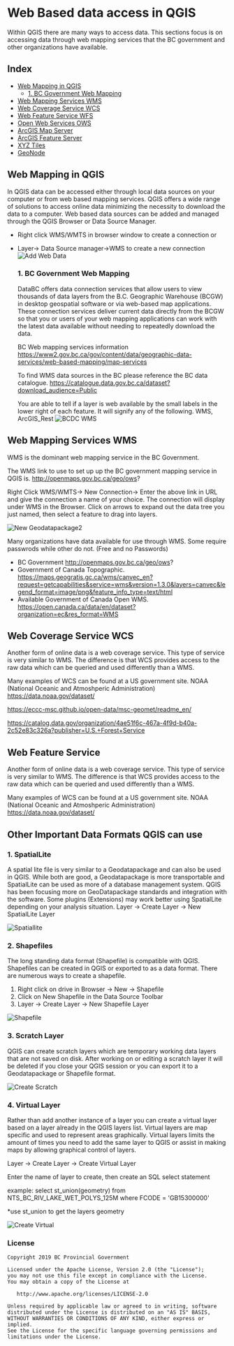 # Web Based data access in QGIS

Within QGIS there are many ways to access data. This sections focus is on accessing data through web mapping services that the BC government and other organizations have available.

## Index
* [Web Mapping in QGIS](#What-is-a-GeodataPackage)
   * [1. BC Government Web Mapping](1.What-is-a-GeodataPackage)
* [Web Mapping Services WMS](#Web-Mapping-Service-WMS)
* [Web Coverage Service WCS](#Web-Coverage=Service-WCS)
* [Web Feature Service WFS](#Web-Feature-Service-WFS)
* [Open Web Services OWS](#Open-Web-Services-OWS)
* [ArcGIS Map Server](#ArcGIS-Map-Server)
* [ArcGIS Feature Server](#ArcGIS-Feature-Server)
* [XYZ Tiles](#XYZ-Tiles)
* [GeoNode](#2.-Shapefiles)



## Web Mapping in QGIS

In QGIS data can be accessed either through local data sources on your computer or from web based mapping services. QGIS offers a wide range of solutions to access online data minimizing the necessity to download the data to a computer. Web based data sources can be added and managed through the QGIS Browser or Data Source Manager.

- Right click WMS/WMTS in browser window to create a connection or
- Layer-> Data Source manager->WMS to create a new connection
![Add Web Data](../images/Adding_web_data.gif)


   ### 1. BC Government Web Mapping
   DataBC offers data connection services that allow users to view thousands of data layers from the B.C. Geographic Warehouse (BCGW) in desktop geospatial software or via web-based map applications.  These connection services deliver current data directly from the BCGW so that you or users of your web mapping applications can work with the latest data available without needing to repeatedly download the data. 

   BC Web mapping services information
   https://www2.gov.bc.ca/gov/content/data/geographic-data-services/web-based-mapping/map-services

   To find WMS data sources in the BC please reference the BC data catalogue. https://catalogue.data.gov.bc.ca/dataset?download_audience=Public

   You are able to tell if a layer is web available by the small labels in the lower right of each feature. It will signify any of the following. WMS, ArcGIS_Rest
     ![BCDC WMS](../images/BC_data_catalogue_WMS.JPG)

## Web Mapping Services WMS
WMS is the dominant web mapping service in the BC Government.

The WMS link to use to set up up the BC government mapping service in QGIS is. http://openmaps.gov.bc.ca/geo/ows?

Right Click WMS/WMTS-> New Connection-> Enter the above link in URL and give the connection a name of your choice. The connection will display under WMS in the Browser. Click on arrows to expand out the data tree you just named, then select a feature to drag into layers.

 ![New Geodatapackage2](../images/Add_WMS_Service.gif)

Many organizations have data available for use through WMS. Some require passwrods while other do not.
(Free and no Passwords)
* BC Government http://openmaps.gov.bc.ca/geo/ows?
* Government of Canada Topographic. https://maps.geogratis.gc.ca/wms/canvec_en?request=getcapabilities&service=wms&version=1.3.0&layers=canvec&legend_format=image/png&feature_info_type=text/html
* Available Government of Canada Open WMS. https://open.canada.ca/data/en/dataset?organization=ec&res_format=WMS


## Web Coverage Service WCS

Another form of online data is a web coverage service. This type of service is very similar to WMS. The difference is that WCS provides access to the raw data which can be queried and used differently than a WMS.

Many examples of WCS can be found at a US government site. NOAA (National Oceanic and Atmoshperic Administration) https://data.noaa.gov/dataset/

https://eccc-msc.github.io/open-data/msc-geomet/readme_en/

https://catalog.data.gov/organization/4ae51f6c-467a-4f9d-b40a-2c52e83c326a?publisher=U.S.+Forest+Service


## Web Feature Service

Another form of online data is a web coverage service. This type of service is very similar to WMS. The difference is that WCS provides access to the raw data which can be queried and used differently than a WMS.

Many examples of WCS can be found at a US government site. NOAA (National Oceanic and Atmoshperic Administration) https://data.noaa.gov/dataset/



## Other Important Data Formats QGIS can use

### 1. SpatialLite

A spatial lite file is very similar to a Geodatapackage and can also be used in QGIS. While both are good, a Geodatapackage is more transportable and SpatialLite can be used as more of a database management system. QGIS has been focusing more on GeoDatapackage standards and integration with the software. Some plugins (Extensions) may work better using SpatialLite depending on your analysis situation. 
Layer -> Create Layer -> New SpatialLite Layer

![Spatiallite](../images/Create_new_spatiallite_layer.gif)

### 2. Shapefiles

The long standing data format (Shapefile) is compatible with QGIS. Shapefiles can be created in QGIS or exported to as a data format. There are numerous ways to create a shapefile.
1. Right click on drive in Browser -> New -> Shapefile
2. Click on New Shapefile in the Data Source Toolbar
3. Layer -> Create Layer -> New Shapefile Layer

![Shapefile](../images/Create_new_Shapefile.gif)

### 3. Scratch Layer

QGIS can create scratch layers which are temporary working data layers that are not saved on disk. After working on or editing a scratch layer it will be deleted if you close your QGIS session or you can export it to a Geodatapackage or Shapefile format.  

![Create Scratch](../images/Create_new_Scratch_layer.gif)

### 4. Virtual Layer

 Rather than add another instance of a layer you can create a virtual layer based on a layer already in the QGIS layers list. Virtual layers are map specific and used to represent areas graphically. Virtual layers limits the amount of times you need to add the same layer to QGIS or assist in making maps by allowing graphical control of layers.

 Layer -> Create Layer -> Create Virtual Layer

 Enter the name of layer to create, then create an SQL select statement

 example:  select st_union(geometry) from NTS_BC_RIV_LAKE_WET_POLYS_125M where FCODE = 'GB15300000'

 *use st_union to get the layers geometry


![Create Virtual](../images/Create_new_Virtual_layer.gif)

### License
    Copyright 2019 BC Provincial Government

    Licensed under the Apache License, Version 2.0 (the "License");
    you may not use this file except in compliance with the License.
    You may obtain a copy of the License at

       http://www.apache.org/licenses/LICENSE-2.0

    Unless required by applicable law or agreed to in writing, software
    distributed under the License is distributed on an "AS IS" BASIS,
    WITHOUT WARRANTIES OR CONDITIONS OF ANY KIND, either express or implied.
    See the License for the specific language governing permissions and
    limitations under the License.

